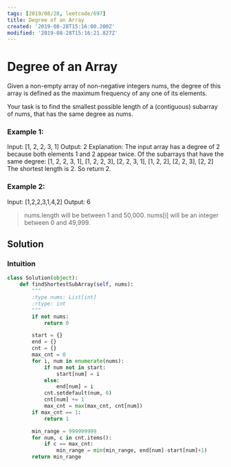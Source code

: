 ```yaml
---
tags: [2019/08/28, leetcode/697]
title: Degree of an Array
created: '2019-08-28T15:16:00.200Z'
modified: '2019-08-28T15:16:21.827Z'
---
```


# Degree of an Array

Given a non-empty array of non-negative integers nums, the degree of this array is defined as the maximum frequency of any one of its elements.

Your task is to find the smallest possible length of a (contiguous) subarray of nums, that has the same degree as nums.

### Example 1:

Input: [1, 2, 2, 3, 1]
Output: 2
Explanation:
The input array has a degree of 2 because both elements 1 and 2 appear twice.
Of the subarrays that have the same degree:
[1, 2, 2, 3, 1], [1, 2, 2, 3], [2, 2, 3, 1], [1, 2, 2], [2, 2, 3], [2, 2]
The shortest length is 2. So return 2.

### Example 2:

Input: [1,2,2,3,1,4,2]
Output: 6


> nums.length will be between 1 and 50,000.
> nums[i] will be an integer between 0 and 49,999.

## Solution


### Intuition

```python
class Solution(object):
    def findShortestSubArray(self, nums):
        """
        :type nums: List[int]
        :rtype: int
        """
        if not nums:
            return 0

        start = {}
        end = {}
        cnt = {}
        max_cnt = 0
        for i, num in enumerate(nums):
            if num not in start:
                start[num] = i
            else:
                end[num] = i
            cnt.setdefault(num, 0)
            cnt[num] += 1
            max_cnt = max(max_cnt, cnt[num])
        if max_cnt == 1:
            return 1

        min_range = 999999999
        for num, c in cnt.items():
            if c == max_cnt:
                min_range = min(min_range, end[num]-start[num]+1)
        return min_range
```
